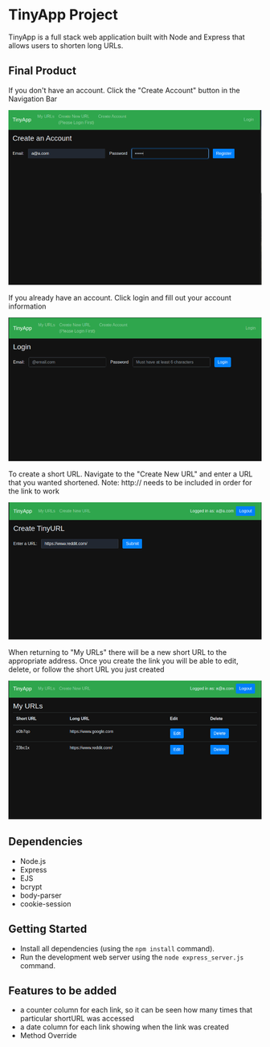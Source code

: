 # TinyApp Project

TinyApp is a full stack web application built with Node and Express that allows users to shorten long URLs.

## Final Product

If you don't have an account. Click the "Create Account" button in the Navigation Bar

!["If you don't have an account. Click the "Create Account" button in the Navigation Bar"](https://raw.githubusercontent.com/cmacdougall12/tinyapp/7b170d4230c07ad81f7e3d6706c73105ce9215d7/docs/register.png)

If you already have an account. Click login and fill out your account information

!["If you already have an account. Click login and fill out your account information"](https://raw.githubusercontent.com/cmacdougall12/tinyapp/7b170d4230c07ad81f7e3d6706c73105ce9215d7/docs/login.png)

To create a short URL. Navigate to the "Create New URL" and enter a URL that you wanted shortened. Note: http:// needs to be included in order for the link to work

!["To create a short URL. Navigate to the "Create New URL" and enter a URL that you wanted shortened. Note: http:// needs to be included in order for the link to work"](https://raw.githubusercontent.com/cmacdougall12/tinyapp/7b170d4230c07ad81f7e3d6706c73105ce9215d7/docs/createShortURL.png)

When returning to "My URLs" there will be a new short URL to the appropriate address. Once you create the link you will be able to edit, delete, or follow the short URL you just created

!["When returning to "My URLs" there will be a new short URL to the appropriate address. Once you create the link you will be able to edit, delete, or follow the short URL you just created"](https://raw.githubusercontent.com/cmacdougall12/tinyapp/7b170d4230c07ad81f7e3d6706c73105ce9215d7/docs/urls.png)

## Dependencies

- Node.js
- Express
- EJS
- bcrypt
- body-parser
- cookie-session

## Getting Started

- Install all dependencies (using the `npm install` command).
- Run the development web server using the `node express_server.js` command.

## Features to be added

- a counter column for each link, so it can be seen how many times that particular shortURL was accessed
- a date column for each link showing when the link was created
- Method Override
